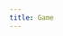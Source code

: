 ```yaml
---
title: Game
---
```


<head>
    <title>Gaming</title>
</head>
<body>
    <canvas id="canvas" width="1000px" height = "600px"></canvas>
</body>
<script src ="../assets/js/main.js"></script>
<script src ="../assets/js/inputHandler.js"></script>
